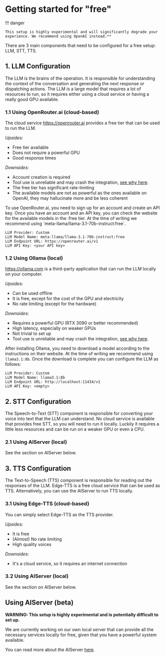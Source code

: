 # Getting started for "free"

!!! danger

    This setup is highly experimental and will significantly degrade your experience. We recommend using OpenAI instead.**

There are 3 main components that need to be configured for a free setup: LLM, STT, TTS.

## 1. LLM Configuration
The LLM is the brains of the operation. It is responsible for understanding the context of the conversation and generating the next response or dispatching actions. The LLM is a large model that requires a lot of resources to run, so it requires either using a cloud service or having a really good GPU available.


### 1.1 Using OpenRouter.ai (cloud-based)
The cloud service https://openrouter.ai provides a free tier that can be used to run the LLM. 

*Upsides:*
- Free tier available
- Does not require a powerful GPU
- Good response times

*Downsides:*
- Account creation is required
- Tool use is unreliable and may crash the integration, [see why here](llmInternals.md).
- The free tier has significant rate-limiting
- The available models are not as powerful as the ones available on OpenAI, they may hallucinate more and be less coherent

To use OpenRouter.ai, you need to sign up for an account and create an API key.
Once you have an account and an API key, you can check the website for the available models in the :free tier. At the time of writing we recommend using ´meta-llama/llama-3.1-70b-instruct:free`.

```
LLM Provider: Custom
LLM Model Name: meta-llama/llama-3.1-70b-instruct:free
LLM Endpoint URL: https://openrouter.ai/v1
LLM API Key: <your API key>
```

### 1.2 Using Ollama (local)
https://ollama.com is a third-party application that can run the LLM locally on your computer. 

*Upsides:*
- Can be used offline
- It is free, except for the cost of the GPU and electricity
- No rate limiting (except for the hardware)

*Downsides:*
- Requires a powerful GPU (RTX 3090 or better recommended)
- High latency, especially on weaker GPUs
- Not trivial to set up
- Tool use is unreliable and may crash the integration, [see why here](llmInternals.md).

After installing Ollama, you need to download a model according to the instructions on their website. At the time of writing we recommend using `llama3.1:8b`.
Once the download is complete you can configure the LLM as follows:

```
LLM Provider: Custom
LLM Model Name: llama3.1:8b
LLM Endpoint URL: http://localhost:11434/v1
LLM API Key: <empty>
```

## 2. STT Configuration
The Speech-to-Text (STT) component is responsible for converting your voice into text that the LLM can understand. No cloud service is available that provides free STT, so you will need to run it locally. Luckily it requires a little less resources and can be run on a weaker GPU or even a CPU.

### 2.1 Using AIServer (local)
See the section on AIServer below.

## 3. TTS Configuration
The Text-to-Speech (TTS) component is responsible for reading out the responses of the LLM. Edge-TTS is a free cloud service that can be used as TTS. Alternatively, you can use the AIServer to run TTS locally.

### 3.1 Using Edge-TTS (cloud-based)
You can simply select Edge-TTS as the TTS provider.

*Upsides:*
- It is free
- (Almost) No rate limiting
- High quality voices

*Downsides:*
- It's a cloud service, so it requires an internet connection


### 3.2 Using AIServer (local)
See the section on AIServer below.


## Using AIServer (beta)
**WARNING: This setup is highly experimental and is potentially difficult to set up.**

We are currently working on our own local server that can provide all the necessary services locally for free, given that you have a powerful system available.

You can read more about the AIServer [here](./AIServer.md).